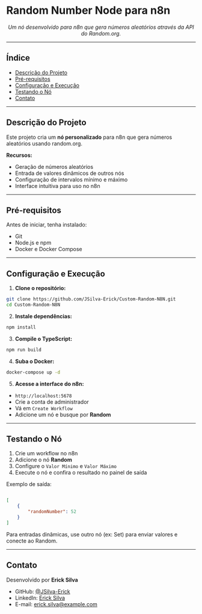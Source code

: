 # Random Number Node para n8n

<p align="center">
  <em>Um nó desenvolvido para n8n que gera números aleatórios através da API do Random.org.</em>
</p>

---

## Índice

* [Descrição do Projeto](#descrição-do-projeto)
* [Pré-requisitos](#pré-requisitos)
* [Configuração e Execução](#configuração-e-execução)
* [Testando o Nó](#testando-o-nó)
* [Contato](#contato)

---

## Descrição do Projeto

Este projeto cria um **nó personalizado** para n8n que gera números aleatórios usando random.org. 

**Recursos:**

* Geração de números aleatórios
* Entrada de valores dinâmicos de outros nós
* Configuração de intervalos mínimo e máximo
* Interface intuitiva para uso no n8n

---

## Pré-requisitos

Antes de iniciar, tenha instalado:

* Git
* Node.js e npm
* Docker e Docker Compose

---

## Configuração e Execução

1. **Clone o repositório:**

```bash
git clone https://github.com/JSilva-Erick/Custom-Random-N8N.git
cd Custom-Random-N8N
```

2. **Instale dependências:**

```bash
npm install
```

3. **Compile o TypeScript:**

```bash
npm run build
```

4. **Suba o Docker:**

```bash
docker-compose up -d
```

5. **Acesse a interface do n8n:**

* `http://localhost:5678`
* Crie a conta de administrador
* Vá em `Create Workflow`
* Adicione um nó e busque por **Random**

---

## Testando o Nó

1. Crie um workflow no n8n
2. Adicione o nó **Random**
3. Configure o `Valor Mínimo` e `Valor Máximo`
4. Execute o nó e confira o resultado no painel de saída

Exemplo de saída:

```json

[
    {
        "randomNumber": 52
    }
]
```

Para entradas dinâmicas, use outro nó (ex: Set) para enviar valores e conecte ao Random.

---


## Contato

Desenvolvido por **Erick Silva**

* GitHub: [@JSilva-Erick](https://github.com/JSilva-Erick)
* LinkedIn: [Erick Silva](https://www.linkedin.com/in/erickjsilva)
* E-mail: [erick.silva@example.com](mailto:erick.silva@example.com)
